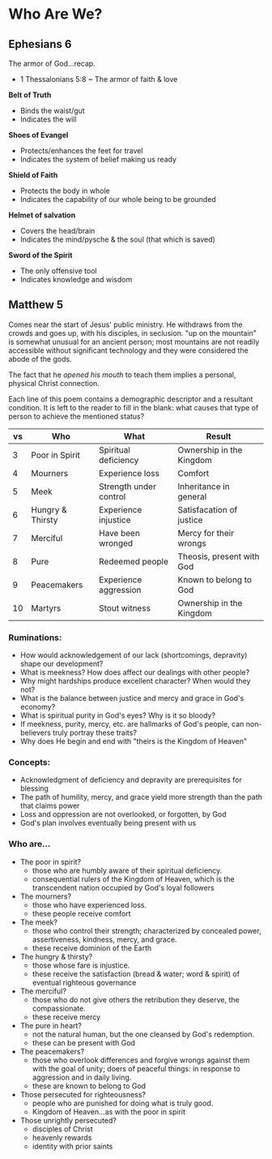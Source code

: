 # Who Are We?


## Ephesians 6

The armor of God...recap.
* 1 Thessalonians 5:8 ~ The armor of faith & love

**Belt of Truth**
* Binds the waist/gut
* Indicates the will

**Shoes of Evangel**
* Protects/enhances the feet for travel
* Indicates the system of belief making us ready

**Shield of Faith**
* Protects the body in whole
* Indicates the capability of our whole being to be grounded

**Helmet of salvation**
* Covers the head/brain
* Indicates the mind/pysche & the soul (that which is saved)

**Sword of the Spirit**
* The only offensive tool
* Indicates knowledge and wisdom

## Matthew 5

Comes near the start of Jesus' public ministry.
He withdraws from the crowds and goes up, with his disciples, in seclusion.
"up on the mountain" is somewhat unusual for an ancient person; most mountains are not readily accessible without significant technology and they were considered the abode of the gods.

The fact that he _opened his mouth_ to teach them implies a personal, physical Christ connection.


Each line of this poem contains a demographic descriptor and a resultant condition.
It is left to the reader to fill in the blank: what causes that type of person to achieve the mentioned status?

|vs|Who|What|Result|
|---|---|---|---|
|3|Poor in Spirit|Spiritual deficiency|Ownership in the Kingdom|
|4|Mourners|Experience loss|Comfort|
|5|Meek|Strength under control|Inheritance in general|
|6|Hungry & Thirsty|Experience injustice|Satisfacation of justice|
|7|Merciful|Have been wronged|Mercy for their wrongs|
|8|Pure|Redeemed people|Theosis, present with God|
|9|Peacemakers|Experience aggression|Known to belong to God|
|10|Martyrs|Stout witness|Ownership in the Kingdom|


### Ruminations:
* How would acknowledgement of our lack (shortcomings, depravity) shape our development?
* What is meekness?  How does affect our dealings with other people?
* Why might hardships produce excellent character?  When would they not?
* What is the balance between justice and mercy and grace in God's economy?
* What is spiritual purity in God's eyes?  Why is it so bloody?
* If meekness, purity, mercy, etc. are hallmarks of God's people, can non-believers truly portray these traits?
* Why does He begin and end with "theirs is the Kingdom of Heaven"


### Concepts:
* Acknowledgment of deficiency and depravity are prerequisites for blessing
* The path of humility, mercy, and grace yield more strength than the path that claims power
* Loss and oppression are not overlooked, or forgotten, by God
* God's plan involves eventually being present with us

### Who are...
- The poor in spirit?
  - those who are humbly aware of their spiritual deficiency.
  - consequential rulers of the Kingdom of Heaven, which is the transcendent nation occupied by God's loyal followers
- The mourners?
  - those who have experienced loss.
  - these people receive comfort
- The meek?
  - those who control their strength; characterized by concealed power, assertiveness, kindness, mercy, and grace.
  - these receive dominion of the Earth
- The hungry & thirsty?
  - those whose fare is injustice.
  - these receive the satisfaction (bread & water; word & spirit) of eventual righteous governance
- The merciful?
  - those who do not give others the retribution they deserve, the compassionate.
  - these receive mercy
- The pure in heart?
  - not the natural human, but the one cleansed by God's redemption.
  - these can be present with God
- The peacemakers?
  - those who overlook differences and forgive wrongs against them with the goal of unity; doers of peaceful things: in response to aggression and in daily living.
  - these are known to belong to God
- Those persecuted for righteousness?
  - people who are punished for doing what is truly good.
  - Kingdom of Heaven...as with the poor in spirit
- Those unrightly persecuted?
  - disciples of Christ
  - heavenly rewards
  - identity with prior saints
